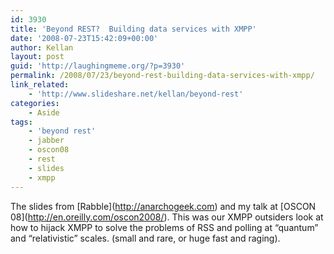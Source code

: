 ```yaml
---
id: 3930
title: 'Beyond REST?  Building data services with XMPP'
date: '2008-07-23T15:42:09+00:00'
author: Kellan
layout: post
guid: 'http://laughingmeme.org/?p=3930'
permalink: /2008/07/23/beyond-rest-building-data-services-with-xmpp/
link_related:
    - 'http://www.slideshare.net/kellan/beyond-rest'
categories:
    - Aside
tags:
    - 'beyond rest'
    - jabber
    - oscon08
    - rest
    - slides
    - xmpp
---
```


The slides from \[Rabble\](http://anarchogeek.com) and my talk at \[OSCON 08\](http://en.oreilly.com/oscon2008/). This was our XMPP outsiders look at how to hijack XMPP to solve the problems of RSS and polling at “quantum” and “relativistic” scales. (small and rare, or huge fast and raging).